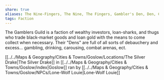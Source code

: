 ```yaml
---
share: true
aliases: The Nine-Fingers, The Nine, The Fingers, Gambler's Den, Den, Casino
tags: Faction
---
```


The Gamblers Guild is a faction of wealthy investors, loan-sharks, and thugs who trade black-market goods and loan gold with the means to come collect when necessary. Their "Dens" are full of all sorts of debauchery and excess… gambling, drinking, carousing, combat arenas, ect.

[[../../Maps & Geography/Cities & Towns/Goslow/Locations/The Silver Drake|The Silver Drake]] in [[../../Maps & Geography/Cities & Towns/Goslow/index|Goslow]] ran by [[../../Maps & Geography/Cities & Towns/Goslow/NPCs/Lone-Wolf Louie|Lone-Wolf Louie]]